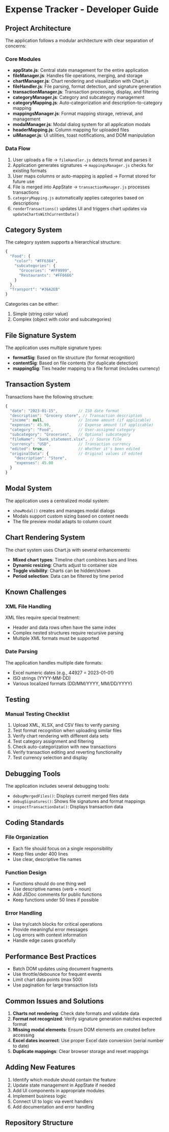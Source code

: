 # Expense Tracker - Developer Guide

## Project Architecture

The application follows a modular architecture with clear separation of concerns:

### Core Modules

- **appState.js**: Central state management for the entire application
- **fileManager.js**: Handles file operations, merging, and storage
- **chartManager.js**: Chart rendering and visualization with Chart.js
- **fileHandler.js**: File parsing, format detection, and signature generation
- **transactionManager.js**: Transaction processing, display, and filtering
- **categoryManager.js**: Category and subcategory management
- **categoryMapping.js**: Auto-categorization and description-to-category mapping
- **mappingsManager.js**: Format mapping storage, retrieval, and management
- **modalManager.js**: Modal dialog system for all application modals
- **headerMapping.js**: Column mapping for uploaded files
- **uiManager.js**: UI utilities, toast notifications, and DOM manipulation

### Data Flow

1. User uploads a file → `fileHandler.js` detects format and parses it
2. Application generates signatures → `mappingsManager.js` checks for existing formats
3. User maps columns or auto-mapping is applied → Format stored for future use
4. File is merged into AppState → `transactionManager.js` processes transactions
5. `categoryMapping.js` automatically applies categories based on descriptions
6. `renderTransactions()` updates UI and triggers chart updates via `updateChartsWithCurrentData()`

## Category System

The category system supports a hierarchical structure:

```javascript
{
  "Food": {
    "color": "#FF6384",
    "subcategories": {
      "Groceries": "#FF9999",
      "Restaurants": "#FF6666"
    }
  },
  "Transport": "#36A2EB"
}
```

Categories can be either:
1. Simple (string color value)
2. Complex (object with color and subcategories)

## File Signature System

The application uses multiple signature types:

- **formatSig**: Based on file structure (for format recognition)
- **contentSig**: Based on file contents (for duplicate detection)
- **mappingSig**: Ties header mapping to a file format (includes currency)

## Transaction System

Transactions have the following structure:
```javascript
{
  "date": "2023-01-15",         // ISO date format
  "description": "Grocery store", // Transaction description
  "income": null,               // Income amount (if applicable)
  "expenses": 45.99,            // Expense amount (if applicable)
  "category": "Food",           // User-assigned category
  "subcategory": "Groceries",   // Optional subcategory
  "fileName": "bank_statement.xlsx", // Source file
  "currency": "USD",            // Transaction currency
  "edited": true,               // Whether it's been edited
  "originalData": {             // Original values if edited
    "description": "Store",
    "expenses": 45.00
  }
}
```

## Modal System

The application uses a centralized modal system:
- `showModal()` creates and manages modal dialogs
- Modals support custom sizing based on content needs
- The file preview modal adapts to column count

## Chart Rendering System

The chart system uses Chart.js with several enhancements:
- **Mixed chart types**: Timeline chart combines bars and lines
- **Dynamic resizing**: Charts adjust to container size
- **Toggle visibility**: Charts can be hidden/shown
- **Period selection**: Data can be filtered by time period

## Known Challenges

### XML File Handling
XML files require special treatment:
- Header and data rows often have the same index
- Complex nested structures require recursive parsing
- Multiple XML formats must be supported

### Date Parsing
The application handles multiple date formats:
- Excel numeric dates (e.g., 44927 = 2023-01-01)
- ISO strings (YYYY-MM-DD)
- Various localized formats (DD/MM/YYYY, MM/DD/YYYY)

## Testing

### Manual Testing Checklist
1. Upload XML, XLSX, and CSV files to verify parsing
2. Test format recognition when uploading similar files
3. Verify chart rendering with different data sets
4. Test category assignment and filtering
5. Check auto-categorization with new transactions
6. Verify transaction editing and reverting functionality
7. Test currency selection and display

## Debugging Tools

The application includes several debugging tools:
- `debugMergedFiles()`: Displays current merged files data
- `debugSignatures()`: Shows file signatures and format mappings
- `inspectTransactionData()`: Displays transaction data

## Coding Standards

### File Organization
- Each file should focus on a single responsibility
- Keep files under 400 lines
- Use clear, descriptive file names

### Function Design
- Functions should do one thing well
- Use descriptive names (verb + noun)
- Add JSDoc comments for public functions
- Keep functions under 50 lines if possible

### Error Handling
- Use try/catch blocks for critical operations
- Provide meaningful error messages
- Log errors with context information
- Handle edge cases gracefully

## Performance Best Practices

- Batch DOM updates using document fragments
- Use throttle/debounce for frequent events
- Limit chart data points (max 500)
- Use pagination for large transaction lists

## Common Issues and Solutions

1. **Charts not rendering**: Check date formats and validate data
2. **Format not recognized**: Verify signature generation matches expected format
3. **Missing modal elements**: Ensure DOM elements are created before accessing
4. **Excel dates incorrect**: Use proper Excel date conversion (serial number to date)
5. **Duplicate mappings**: Clear browser storage and reset mappings

## Adding New Features

1. Identify which module should contain the feature
2. Update state management in AppState if needed
3. Add UI components in appropriate modules
4. Implement business logic
5. Connect UI to logic via event handlers
6. Add documentation and error handling

## Repository Structure

